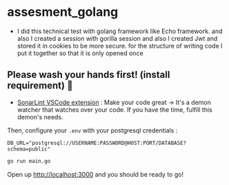 

# assesment_golang  
- I did this technical test with golang framework like Echo framework. 
and also I created a session with gorilla session and also I created Jwt and stored it in cookies to be more secure.
for the structure of writing code I put it together so that it is only opened once

## Please wash your hands first! (install requirement) 👋
- [SonarLint VSCode extension](https://marketplace.visualstudio.com/items?itemName=SonarSource.sonarlint-vscode) : Make your code great -> It's a demon watcher that watches over your code. If you have the time, fulfill this demon's needs.


Then, configure your `.env` with your postgresql credentials :

```env
DB_URL="postgresql://USERNAME:PASSWORD@HOST:PORT/DATABASE?schema=public"
```

```sh
go run main.go
```

Open up [http://localhost:3000](http://localhost:3000) and you should be ready to go!





